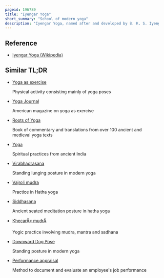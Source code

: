 ```yaml
---
pageid: 196789
title: "Iyengar Yoga"
short_summary: "School of modern yoga"
description: "Iyengar Yoga, named after and developed by B. K. S. Iyengar, and described in his Bestselling 1966 Book Light on Yoga, is a Form of Yoga as Exercise that has an Emphasis on Detail, Precision and Alignment in the Performance of Yoga Postures."
---
```


## Reference

- [Iyengar Yoga (Wikipedia)](https://en.wikipedia.org/?curid=196789)

## Similar TL;DR

- [Yoga as exercise](/tldr/en/yoga-as-exercise)

  Physical activity consisting mainly of yoga poses

- [Yoga Journal](/tldr/en/yoga-journal)

  American magazine on yoga as exercise

- [Roots of Yoga](/tldr/en/roots-of-yoga)

  Book of commentary and translations from over 100 ancient and medieval yoga texts

- [Yoga](/tldr/en/yoga)

  Spiritual practices from ancient India

- [Virabhadrasana](/tldr/en/virabhadrasana)

  Standing lunging posture in modern yoga

- [Vajroli mudra](/tldr/en/vajroli-mudra)

  Practice in Hatha yoga

- [Siddhasana](/tldr/en/siddhasana)

  Ancient seated meditation posture in hatha yoga

- [KhecarÄ« mudrÄ](/tldr/en/khecari-mudra)

  Yogic practice involving mudra, mantra and sadhana

- [Downward Dog Pose](/tldr/en/downward-dog-pose)

  Standing posture in modern yoga

- [Performance appraisal](/tldr/en/performance-appraisal)

  Method to document and evaluate an employee's job performance
